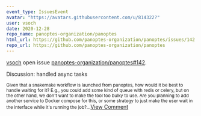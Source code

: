```yaml
---
event_type: IssuesEvent
avatar: "https://avatars.githubusercontent.com/u/814322?"
user: vsoch
date: 2020-12-28
repo_name: panoptes-organization/panoptes
html_url: https://github.com/panoptes-organization/panoptes/issues/142
repo_url: https://github.com/panoptes-organization/panoptes
---
```


<a href='https://github.com/vsoch' target='_blank'>vsoch</a> open issue <a href='https://github.com/panoptes-organization/panoptes/issues/142' target='_blank'>panoptes-organization/panoptes#142</a>.

<p>Discussion: handled async tasks</p><small>Given that a snakemake workflow is launched from panoptes, how would it be best to handle waiting for it? E.g., you could add some kind of queue with redis or celery, but on the other hand, we don't want to make the tool too bulky to use. Are you planning to add another service to Docker compose for this, or some strategy to just make the user wait in the interface while it's running the job?...</small><a href='https://github.com/panoptes-organization/panoptes/issues/142' target='_blank'>View Comment</a>